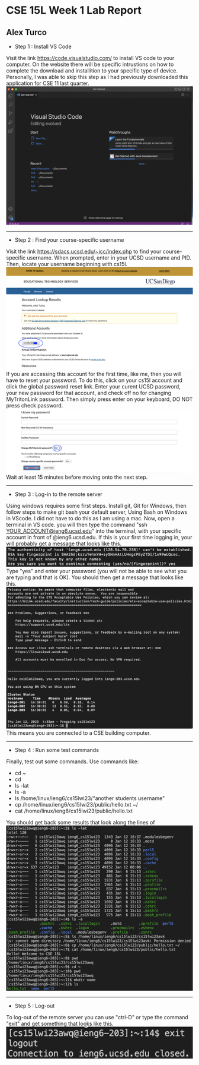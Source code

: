 # CSE 15L Week 1 Lab Report
## Alex Turco
* Step 1 : Install VS Code

Visit the link https://code.visualstudio.com/ to install VS code to your computer. 
On the website there will be specific intrustions on how to complete the download and installition to your specific type of device. 
Personally, I was able to skip this step as I had previously downloaded this application for CSE 11 last quarter.
![Image](ss1.png)

-----------------------------------------------------------------------------------------------------------------------------------------------------------

* Step 2 : Find your course-specific username

Visit the link https://sdacs.ucsd.edu/~icc/index.php to find your course-specific username.
When prompted, enter in your UCSD username and PID. 
Then, locate your username beginning with cs15l.
![Image](ss2.png)
If you are accessing this account for the first time, like me, then you will have to reset your password.
To do this, click on your cs15l account and click the global password reset link.
Enter your curent UCSD password, your new password for that account, and check off no for changing MyTritonLink password.
Then simply press enter on your keyboard, DO NOT press check password.
![Image](ss3.png)
Wait at least 15 minutes before moving onto the next step.

-----------------------------------------------------------------------------------------------------------------------------------------------------------

* Step 3 : Log-in to the remote server

Using windows requires some first steps.
Install git, Git for Windows, then follow steps to make git bash your default server, Using Bash on Windows in VScode.
I did not have to do this as I am using a mac.
Now, open a terminal in VS code.
you will then type the command "ssh YOUR_ACCOUNT@ieng6.ucsd.edu" into the terminal, with your specific account in front of @ieng6.ucsd.edu.
If this is your first time logging in, your will probably get a message that looks like this. ![Image](ss4.png)
Type "yes" and enter your password (you will not be able to see what you are typing and that is OK).
You should then get a message that looks like this. ![Image](ss5.png) This means you are connected to a CSE building computer.

-----------------------------------------------------------------------------------------------------------------------------------------------------------

* Step 4 : Run some test commands

Finally, test out some commands.
Use commands like:
* cd ~
* cd
* ls -lat
* ls -a
* ls /home/linux/ieng6/cs15lwi23/"another students username"
* cp /home/linux/ieng6/cs15lwi23/public/hello.txt ~/
* cat /home/linux/ieng6/cs15lwi23/public/hello.txt

You should get back some results that look along the lines of ![Image](ss6.png)

-----------------------------------------------------------------------------------------------------------------------------------------------------------

* Step 5 : Log-out

To log-out of the remote server you can use "ctrl-D" or type the command "exit" and get something that looks like this. ![Image](ss7.png)
